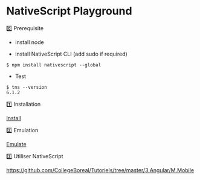 # NativeScript Playground


:zero: Prerequisite

* install node

* install NativeScript CLI (add sudo if required)

```
$ npm install nativescript --global
 ```
 
 * Test
 
 ```
$ tns --version
6.1.2
 ```

:one: Installation

[Install](installation)

:two: Emulation

[Emulate](Emulator.md)


:three: Utiliser NativeScript

https://github.com/CollegeBoreal/Tutoriels/tree/master/3.Angular/M.Mobile


